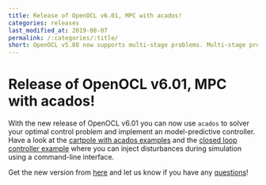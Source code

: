 ```yaml
---
title: Release of OpenOCL v6.01, MPC with acados!
categories: releases
last_modified_at: 2019-08-07
permalink: /:categories/:title/
short: OpenOCL v5.08 now supports multi-stage problems. Multi-stage problems arrise when the dynamics change during the trajectory (spacecraft re-entry, multiple stages of a rocket), or they can be used to model. We also created some channels for you to ask questions or share your work with OpenOCL!
---
```


# Release of OpenOCL v6.01, MPC with acados!

With the new release of OpenOCL v6.01 you can now use `acados` to solver your optimal control problem 
and implement an model-predictive controller. Have a look at the [cartpole with acados examples](https://github.com/OpenOCL/OpenOCL/tree/v6.01/%2Bocl/%2Bexamples/%2Bcartpole) 
and the [closed loop controller example](https://github.com/OpenOCL/OpenOCL/blob/v6.01/%2Bocl/%2Bexamples/%2Bcartpole/main_cartpole_closedloop.m) where you can inject disturbances during simulation using a command-line interface.

Get the new version from [here](/get-started/) and let us know if you have any [questions](/support/)!
